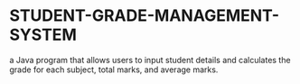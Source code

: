 # STUDENT-GRADE-MANAGEMENT-SYSTEM
a Java program that allows users to input student details and calculates the grade for each subject, total marks, and average marks. 

